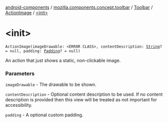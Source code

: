 [android-components](../../../index.md) / [mozilla.components.concept.toolbar](../../index.md) / [Toolbar](../index.md) / [ActionImage](index.md) / [&lt;init&gt;](./-init-.md)

# &lt;init&gt;

`ActionImage(imageDrawable: <ERROR CLASS>, contentDescription: `[`String`](https://kotlinlang.org/api/latest/jvm/stdlib/kotlin/-string/index.html)`? = null, padding: `[`Padding`](../../../mozilla.components.support.base.android/-padding/index.md)`? = null)`

An action that just shows a static, non-clickable image.

### Parameters

`imageDrawable` - The drawable to be shown.

`contentDescription` - Optional content description to be used. If no content description
    is provided then this view will be treated as not important for
    accessibility.

`padding` - A optional custom padding.